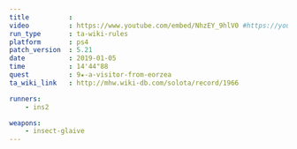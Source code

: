 ```yaml
---
title          :
video          : https://www.youtube.com/embed/NhzEY_9hlV0 #https://youtu.be/NhzEY_9hlV0
run_type       : ta-wiki-rules
platform       : ps4
patch_version  : 5.21
date           : 2019-01-05
time           : 14'44"88
quest          : 9★-a-visitor-from-eorzea
ta_wiki_link   : http://mhw.wiki-db.com/solota/record/1966

runners:
    - ins2

weapons:
    - insect-glaive
---
```

